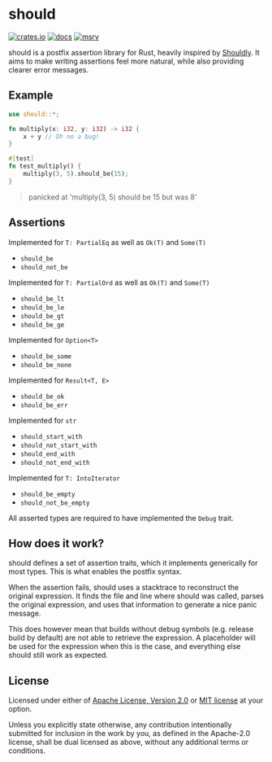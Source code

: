 # should
[![crates.io](https://img.shields.io/crates/v/should)](https://crates.io/crates/should)
[![docs](https://img.shields.io/docsrs/should)](https://docs.rs/should)
[![msrv](https://img.shields.io/crates/msrv/should)](https://docs.rs/should)

should is a postfix assertion library for Rust, heavily inspired by [Shouldly](https://docs.shouldly.org/). It aims to make writing assertions feel more natural, while also providing clearer error messages.

## Example

```rust
use should::*;

fn multiply(x: i32, y: i32) -> i32 {
    x + y // Oh no a bug!
}

#[test]
fn test_multiply() {
    multiply(3, 5).should_be(15);
}
```

> panicked at 'multiply(3, 5) should be 15 but was 8'

## Assertions
Implemented for `T: PartialEq` as well as `Ok(T)` and `Some(T)`
 - `should_be`
 - `should_not_be`

Implemented for `T: PartialOrd` as well as `Ok(T)` and `Some(T)`
 - `should_be_lt`
 - `should_be_le`
 - `should_be_gt`
 - `should_be_ge`

Implemented for `Option<T>`
 - `should_be_some`
 - `should_be_none`

Implemented for `Result<T, E>`
 - `should_be_ok`
 - `should_be_err`

Implemented for `str`
 - `should_start_with`
 - `should_not_start_with`
 - `should_end_with`
 - `should_not_end_with`

 Implemented for `T: IntoIterator`
 - `should_be_empty`
 - `should_not_be_empty`

All asserted types are required to have implemented the `Debug` trait.

## How does it work?
should defines a set of assertion traits, which it implements generically for most types. This is what enables the postfix syntax.

When the assertion fails, should uses a stacktrace to reconstruct the original expression. It finds the file and line where should was called, parses the original expression, and uses that information to generate a nice panic message.

This does however mean that builds without debug symbols (e.g. release build by default) are not able to retrieve the expression. A placeholder will be used for the expression when this is the case, and everything else should still work as expected.

## License
Licensed under either of [Apache License, Version 2.0](LICENSE-APACHE) or [MIT license](LICENSE-MIT) at your option.

Unless you explicitly state otherwise, any contribution intentionally submitted for inclusion in the work by you, as defined in the Apache-2.0 license, shall be dual licensed as above, without any additional terms or conditions.